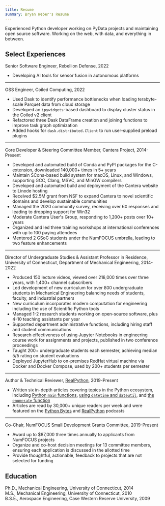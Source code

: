 ```yaml
---
title: Resume
summary: Bryan Weber's Resume
---
```


Experienced Python developer working on PyData projects and maintaining open source software. Working on the web, with data, and everything in between.

## Select Experiences

Senior Software Engineer, Rebellion Defense, 2022

- Developing AI tools for sensor fusion in autonomous platforms

---

OSS Engineer, Coiled Computing, 2022

- Used Dask to identify performance bottlenecks when loading terabyte-scale Parquet data from cloud storage
- Developed an `ipywidgets`-based dashboard to display cluster status in the Coiled v2 client
- Refactored three Dask DataFrame creation and joining functions to improve task graph optimization
- Added hooks for `dask.distributed.Client` to run user-supplied preload plugins

---

Core Developer & Steering Committee Member, Cantera Project, 2014-Present

- Developed and automated build of Conda and PyPI packages for the C-extension, downloaded 140,000+ times in 5+ years
- Maintain SCons-based build system for macOS, Linux, and Windows, supporting GCC, Clang, MSVC, and MinGW compilers
- Developed and automated build and deployment of the Cantera website to Linode hosting
- Received \$2.5M grant from NSF to expand Cantera to novel scientific domains and develop sustainable communities
- Managed the 2020 community survey, receiving over 60 responses and leading to dropping support for Win32
- Moderate Cantera User's Group, responding to 1,200+ posts over 10+ years
- Organized and led three training workshops at international conferences with up to 100 paying attendees
- Mentored 2 GSoC students under the NumFOCUS umbrella, leading to two feature enhancements

---

Director of Undergraduate Studies & Assistant Professor in Residence, University of Connecticut, Department of Mechanical Engineering, 2014-2022

- Produced 150 lecture videos, viewed over 218,000 times over three years, with 1,400+ channel subscribers
- Led development of new curriculum for over 800 undergraduate students in Mechanical Engineering balancing needs of students, faculty, and industrial partners
- New curriculum incorporates modern computation for engineering including the use of Scientific Python tools
- Managed 1-2 research students working on open-source software, plus 4-10 teaching assistants per year
- Supported department administrative functions, including hiring staff and student communications
- Research effectiveness of using Jupyter Notebooks in engineering course work for assignments and projects, published in two conference proceedings
- Taught 200+ undergraduate students each semester, achieving median 5/5 rating on student evaluations
- Deployed JupyterHub to on-premises RedHat virtual machine via Docker and Docker Compose, used by 200+ students per semester

---

Author & Technical Reviewer, [RealPython](https://realpython.com/team/bweber), 2019-Present

- Written six in-depth articles covering topics in the Python ecosystem, including [Python `main` functions][main function], [using `datetime` and `dateutil`][datetime], and [the `enumerate` function][enumerate]
- Articles are read by 30,000+ unique readers per week and were featured on the [Python Bytes][python bytes] and [RealPython][real python podcast] podcasts

[main function]: https://realpython.com/python-main-function/
[datetime]: https://realpython.com/python-datetime/
[enumerate]: https://realpython.com/python-enumerate/
[python bytes]: https://pythonbytes.fm/episodes/show/151/certified-it-works-on-my-machine
[real python podcast]: https://realpython.com/podcasts/rpp/21/

---

Co-Chair, NumFOCUS Small Development Grants Committee, 2019-Present

- Award up to $87,000 three times annually to applicants from NumFOCUS projects
- Organize and co-host decision meetings for 13 committee members, ensuring each application is discussed in the allotted time
- Provide thoughtful, actionable, feedback to projects that are not selected for funding

## Education

Ph.D., Mechanical Engineering, University of Connecticut, 2014  
M.S., Mechanical Engineering, University of Connecticut, 2010  
B.S.E., Aerospace Engineering, Case Western Reserve University, 2009  
